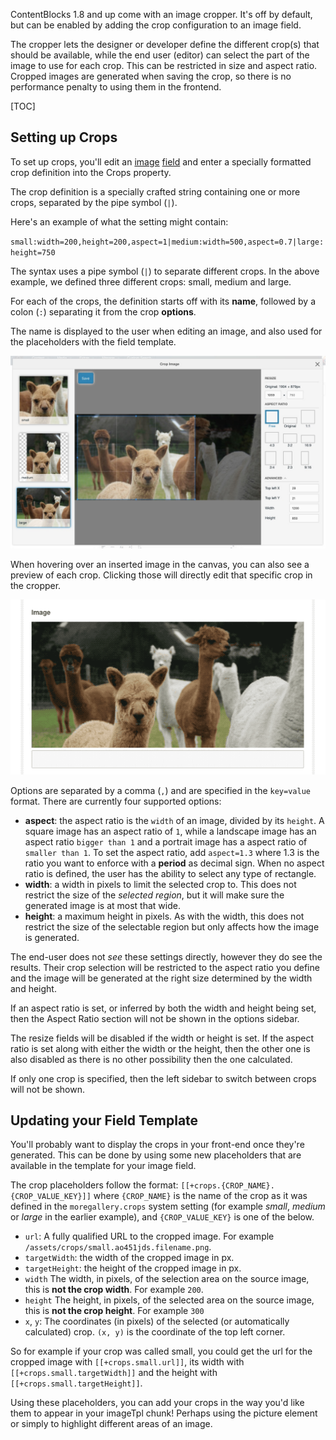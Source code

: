 ContentBlocks 1.8 and up come with an image cropper. It's off by default, but can be enabled by adding the crop configuration to an image field. 

The cropper lets the designer or developer define the different crop(s) that should be available, while the end user (editor) can select the part of the image to use for each crop. This can be restricted in size and aspect ratio. Cropped images are generated when saving the crop, so there is no performance penalty to using them in the frontend.

[TOC]

## Setting up Crops

To set up crops, you'll edit an [image](Input_Types/Images) [field](Fields) and enter a specially formatted crop definition into the Crops property. 

The crop definition is a specially crafted string containing one or more crops, separated by the pipe symbol (`|`).

Here's an example of what the setting might contain:

`small:width=200,height=200,aspect=1|medium:width=500,aspect=0.7|large:height=750`

The syntax uses a pipe symbol (`|`) to separate different crops. In the above example, we defined three different crops: small, medium and large.

For each of the crops, the definition starts off with its **name**, followed by a colon (`:`) separating it from the crop **options**. 

The name is displayed to the user when editing an image, and also used for the placeholders with the field template.

![Example of the image cropper](img/image-cropper.jpg)

When hovering over an inserted image in the canvas, you can also see a preview of each crop. Clicking those will directly edit that specific crop in the cropper.

![Previewing crops on an image field](img/crops-preview.gif)

Options are separated by a comma (`,`) and are specified in the `key=value` format. There are currently four supported options:

- **aspect**: the aspect ratio is the `width` of an image, divided by its `height`. A square image has an aspect ratio of `1`, while a landscape image has an aspect ratio `bigger than 1` and a portrait image has a aspect ratio of `smaller than 1`. To set the aspect ratio, add `aspect=1.3` where 1.3 is the ratio you want to enforce with a **period** as decimal sign. When no aspect ratio is defined, the user has the ability to select any type of rectangle.
- **width**: a width in pixels to limit the selected crop to. This does not restrict the size of the _selected region_, but it will make sure the generated image is at most that wide.
- **height**: a maximum height in pixels. As with the width, this does not restrict the size of the selectable region but only affects how the image is generated.

The end-user does not _see_ these settings directly, however they do see the results. Their crop selection will be restricted to the aspect ratio you define and the image will be generated at the right size determined by the width and height. 

If an aspect ratio is set, or inferred by both the width and height being set, then the Aspect Ratio section will not be shown in the options sidebar.

The resize fields will be disabled if the width or height is set. If the aspect ratio is set along with either the width or the height, then the other one is also disabled as there is no other possibility then the one calculated. 

If only one crop is specified, then the left sidebar to switch between crops will not be shown.

## Updating your Field Template

You'll probably want to display the crops in your front-end once they're generated. This can be done by using some new placeholders that are available in the template for your image field.

The crop placeholders follow the format: `[[+crops.{CROP_NAME}.{CROP_VALUE_KEY}]]` where `{CROP_NAME}` is the name of the crop as it was defined in the `moregallery.crops` system setting (for example _small_, _medium_ or _large_ in the earlier example), and `{CROP_VALUE_KEY}` is one of the below.

- `url`: A fully qualified URL to the cropped image. For example `/assets/crops/small.ao451jds.filename.png`. 
- `targetWidth`: the width of the cropped image in px.
- `targetHeight`: the height of the cropped image in px.
- `width` The width, in pixels, of the selection area on the source image, this is **not the crop width**. For example `200`.
- `height` The height, in pixels, of the selected area on the source image, this is **not the crop height**. For example `300`
- `x`, `y`: The coordinates (in pixels) of the selected (or automatically calculated) crop. `(x, y)` is the coordinate of the top left corner.

So for example if your crop was called small, you could get the url for the cropped image with `[[+crops.small.url]]`, its width with `[[+crops.small.targetWidth]]` and the height with `[[+crops.small.targetHeight]]`.

Using these placeholders, you can add your crops in the way you'd like them to appear in your imageTpl chunk! Perhaps using the picture element or simply to highlight different areas of an image.
